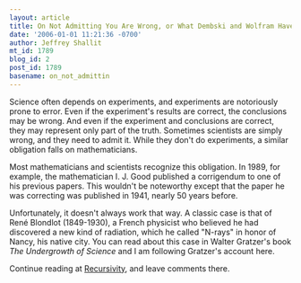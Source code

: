 ```yaml
---
layout: article
title: On Not Admitting You Are Wrong, or What Dembski and Wolfram Have in Common
date: '2006-01-01 11:21:36 -0700'
author: Jeffrey Shallit
mt_id: 1789
blog_id: 2
post_id: 1789
basename: on_not_admittin
---
```

Science often depends on experiments, and experiments are notoriously prone to error.  Even if the experiment's results are correct, the conclusions may be wrong.  And even if the experiment and conclusions are correct, they may represent only part of the truth.  Sometimes scientists are simply wrong, and they need to admit it.  While they don't do experiments, a similar obligation falls on mathematicians.   

Most mathematicians and scientists recognize this obligation.  In 1989, for example, the mathematician I. J. Good published a corrigendum to one of his previous papers.  This wouldn't be noteworthy except that the paper he was correcting was published in 1941, nearly 50 years before.  

Unfortunately, it doesn't always work that way.  A classic case is that of Ren&eacute; Blondlot (1849-1930), a French physicist who believed he had discovered a new kind of radiation, which he called "N-rays" in honor of Nancy, his native city.   You can read about this case in Walter Gratzer's book _The Undergrowth of Science_ and I am following Gratzer's account here.

Continue reading at [Recursivity](http://recursed.blogspot.com/2006/01/on-not-admitting-you-are-wrong-or-what.html), and leave comments there.
